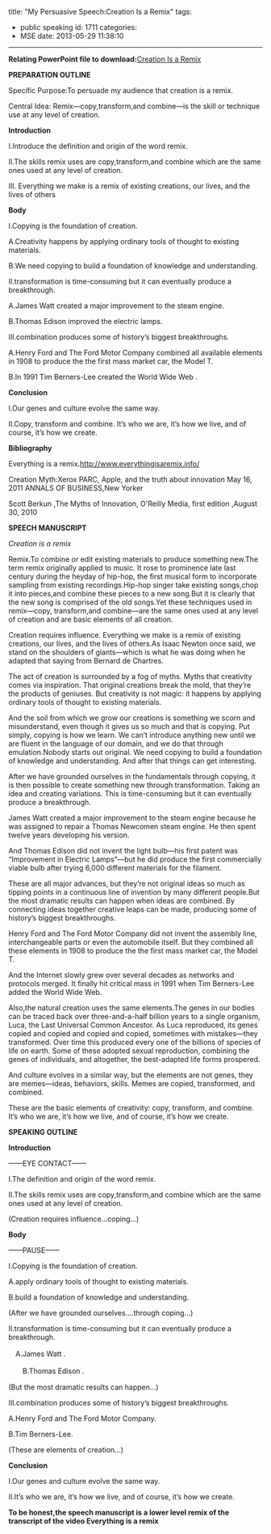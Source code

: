 title: "My Persuasive Speech:Creation Is a Remix"
tags:
  - public speaking
id: 1711
categories:
  - MSE
date: 2013-05-29 11:38:10
---

**Relating PowerPoint file to download:**[Creation Is a Remix](http://www.zhangmin.name/blog/2013/05/my-persuasive-speechcreation-is-a-remix/creationisaremix/)

**PREPARATION OUTLINE**

Specific Purpose:To persuade my audience that creation is a remix.

Central Idea: Remix—copy,transform,and combine—is the skill or technique use at any level of creation.

**Introduction**

I.Introduce the definition and origin of the word remix.

II.The skills remix uses are copy,transform,and combine which are the same ones used at any level of creation.

III. Everything we make is a remix of existing creations, our lives, and the lives of others

**Body**

I.Copying is the foundation of creation.

  A.Creativity happens by applying ordinary tools of thought to existing materials.

  B.We need copying to build a foundation of knowledge and understanding.

II.transformation is time-consuming but it can eventually produce a breakthrough.

   A.James Watt created a major improvement to the steam engine.

   B.Thomas Edison improved the electric lamps.

 III.combination produces some of history’s biggest breakthroughs.

   A.Henry Ford and The Ford Motor Company combined all available elements in 1908 to produce the the first mass market car, the Model T.

   B.In 1991 Tim Berners-Lee created the World Wide Web .

**Conclusion**

I.Our genes and culture evolve the same way.

II.Copy, transform and combine. It’s who we are, it’s how we live, and of course, it’s how we create.

**Bibliography**

Everything is a remix.http://www.everythingisaremix.info/

Creation Myth:Xerox PARC, Apple, and the truth about innovation May 16, 2011 ANNALS OF BUSINESS,New Yorker

Scott Berkun ,The Myths of Innovation, O'Reilly Media, first edition ,August 30, 2010

**SPEECH MANUSCRIPT**

_Creation is a remix_

Remix.To combine or edit existing materials to produce something new.The term remix originally applied to music. It rose to prominence late last century during the heyday of hip-hop, the first musical form to incorporate sampling from existing recordings.Hip-hop singer take existing songs,chop it into pieces,and combine these pieces to a new song.But it is clearly that the new song is comprised of the old songs.Yet these techniques used in remix—copy, transform,and combine—are the same ones used at any level of creation and are basic elements of all creation.

Creation requires influence. Everything we make is a remix of existing creations, our lives, and the lives of others.As Isaac Newton once said, we stand on the shoulders of giants—which is what he was doing when he adapted that saying from Bernard de Chartres.

The act of creation is surrounded by a fog of myths. Myths that creativity comes via inspiration. That original creations break the mold, that they’re the products of geniuses. But creativity is not magic: it happens by applying ordinary tools of thought to existing materials.

And the soil from which we grow our creations is something we scorn and misunderstand, even though it gives us so much and that is copying. Put simply, copying is how we learn. We can’t introduce anything new until we are fluent in the language of our domain, and we do that through emulation.Nobody starts out original. We need copying to build a foundation of knowledge and understanding. And after that things can get interesting.

After we have grounded ourselves in the fundamentals through copying, it is then possible to create something new through transformation. Taking an idea and creating variations. This is time-consuming but it can eventually produce a breakthrough.

James Watt created a major improvement to the steam engine because he was assigned to repair a Thomas Newcomen steam engine. He then spent twelve years developing his version.

And Thomas Edison did not invent the light bulb—his first patent was “Improvement in Electric Lamps”—but he did produce the first commercially viable bulb after trying 6,000 different materials for the filament.

These are all major advances, but they’re not original ideas so much as tipping points in a continuous line of invention by many different people.But the most dramatic results can happen when ideas are combined. By connecting ideas together creative leaps can be made, producing some of history’s biggest breakthroughs.

Henry Ford and The Ford Motor Company did not invent the assembly line, interchangeable parts or even the automobile itself. But they combined all these elements in 1908 to produce the the first mass market car, the Model T.

And the Internet slowly grew over several decades as networks and protocols merged. It finally hit critical mass in 1991 when Tim Berners-Lee added the World Wide Web.

Also,the natural creation uses the same elements.The genes in our bodies can be traced back over three-and-a-half billion years to a single organism, Luca, the Last Universal Common Ancestor. As Luca reproduced, its genes copied and copied and copied and copied, sometimes with mistakes—they transformed. Over time this produced every one of the billions of species of life on earth. Some of these adopted sexual reproduction, combining the genes of individuals, and altogether, the best-adapted life forms prospered.

And culture evolves in a similar way, but the elements are not genes, they are memes—ideas, behaviors, skills. Memes are copied, transformed, and combined.

These are the basic elements of creativity: copy, transform, and combine. It’s who we are, it’s how we live, and of course, it’s how we create.

**SPEAKING OUTLINE**

**Introduction**

——EYE CONTACT——

I.The definition and origin of the word remix.

II.The skills remix uses are copy,transform,and combine which are the same ones used at any level of creation.

(Creation requires influence...coping...)

**Body**

——PAUSE——

I.Copying is the foundation of creation.

  A.apply ordinary tools of thought to existing materials.

  B.build a foundation of knowledge and understanding.

(After we have grounded ourselves....through coping...)

II.transformation is time-consuming but it can eventually produce a breakthrough.

  　A.James Watt .

　　B.Thomas Edison .

(But the most dramatic results can happen...)

 III.combination produces some of history’s biggest breakthroughs.

   A.Henry Ford and The Ford Motor Company.

   B.Tim Berners-Lee.

(These are elements of creation...)

**Conclusion**

I.Our genes and culture evolve the same way.

II.It’s who we are, it’s how we live, and of course, it’s how we create.

**To be honest,the speech manuscript is a lower level remix of the transcript of the video Everything is a remix**